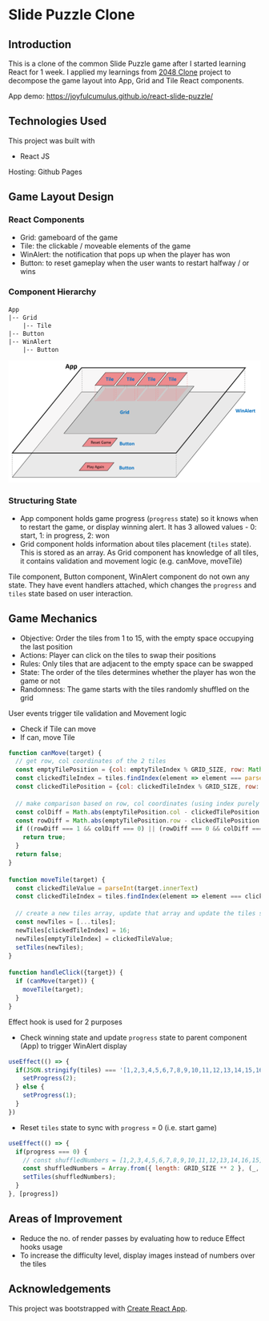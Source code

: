 # Slide Puzzle Clone

## Introduction
This is a clone of the common Slide Puzzle game after I started learning React for 1 week. I applied my learnings from [2048 Clone](https://github.com/joyfulcumulus/2048-clone) project to decompose the game layout into App, Grid and Tile React components.

App demo: https://joyfulcumulus.github.io/react-slide-puzzle/

## Technologies Used
This project was built with
* React JS

Hosting: Github Pages

## Game Layout Design
### React Components
* Grid: gameboard of the game
* Tile: the clickable / moveable elements of the game
* WinAlert: the notification that pops up when the player has won
* Button: to reset gameplay when the user wants to restart halfway / or wins

### Component Hierarchy
```
App
|-- Grid
    |-- Tile
|-- Button
|-- WinAlert
    |-- Button
```

![diagram of react components](/public/slide-puzzle-components.png)

### Structuring State
* App component holds game progress (`progress` state) so it knows when to restart the game, or display winning alert. It has 3 allowed values - 0: start, 1: in progress, 2: won
* Grid component holds information about tiles placement (`tiles` state). This is stored as an array. As Grid component has knowledge of all tiles, it contains validation and movement logic (e.g. canMove, moveTile)

Tile component, Button component, WinAlert component do not own any state. They have event handlers attached, which changes the `progress` and `tiles` state based on user interaction.

## Game Mechanics
* Objective: Order the tiles from 1 to 15, with the empty space occupying the last position
* Actions: Player can click on the tiles to swap their positions
* Rules: Only tiles that are adjacent to the empty space can be swapped
* State: The order of the tiles determines whether the player has won the game or not
* Randomness: The game starts with the tiles randomly shuffled on the grid

User events trigger tile validation and Movement logic
* Check if Tile can move
* If can, move Tile

```javascript
function canMove(target) {
  // get row, col coordinates of the 2 tiles
  const emptyTilePosition = {col: emptyTileIndex % GRID_SIZE, row: Math.floor(emptyTileIndex / GRID_SIZE)}
  const clickedTileIndex = tiles.findIndex(element => element === parseInt(target.innerText))
  const clickedTilePosition = {col: clickedTileIndex % GRID_SIZE, row: Math.floor(clickedTileIndex / GRID_SIZE)}

  // make comparison based on row, col coordinates (using index purely has bugs)
  const colDiff = Math.abs(emptyTilePosition.col - clickedTilePosition.col);
  const rowDiff = Math.abs(emptyTilePosition.row - clickedTilePosition.row);
  if ((rowDiff === 1 && colDiff === 0) || (rowDiff === 0 && colDiff === 1)) {
    return true;
  }
  return false;
}

function moveTile(target) {
  const clickedTileValue = parseInt(target.innerText)
  const clickedTileIndex = tiles.findIndex(element => element === clickedTileValue)

  // create a new tiles array, update that array and update the tiles state
  const newTiles = [...tiles];
  newTiles[clickedTileIndex] = 16;
  newTiles[emptyTileIndex] = clickedTileValue;
  setTiles(newTiles);
}

function handleClick({target}) {
  if (canMove(target)) {
    moveTile(target);
  }
}
```

Effect hook is used for 2 purposes
* Check winning state and update `progress` state to parent component (App) to trigger WinAlert display

```javascript
useEffect(() => {
  if(JSON.stringify(tiles) === '[1,2,3,4,5,6,7,8,9,10,11,12,13,14,15,16]') {
    setProgress(2);
  } else {
    setProgress(1);
  }
})
```

* Reset `tiles` state to sync with `progress` = 0 (i.e. start game)

```javascript
useEffect(() => {
  if(progress === 0) {
    // const shuffledNumbers = [1,2,3,4,5,6,7,8,9,10,11,12,13,14,16,15]
    const shuffledNumbers = Array.from({ length: GRID_SIZE ** 2 }, (_, index) => index + 1).sort(() => Math.random() - 0.5);
    setTiles(shuffledNumbers);
  }
}, [progress])
```

## Areas of Improvement
* Reduce the no. of render passes by evaluating how to reduce Effect hooks usage
* To increase the difficulty level, display images instead of numbers over the tiles

## Acknowledgements
This project was bootstrapped with [Create React App](https://github.com/facebook/create-react-app).
